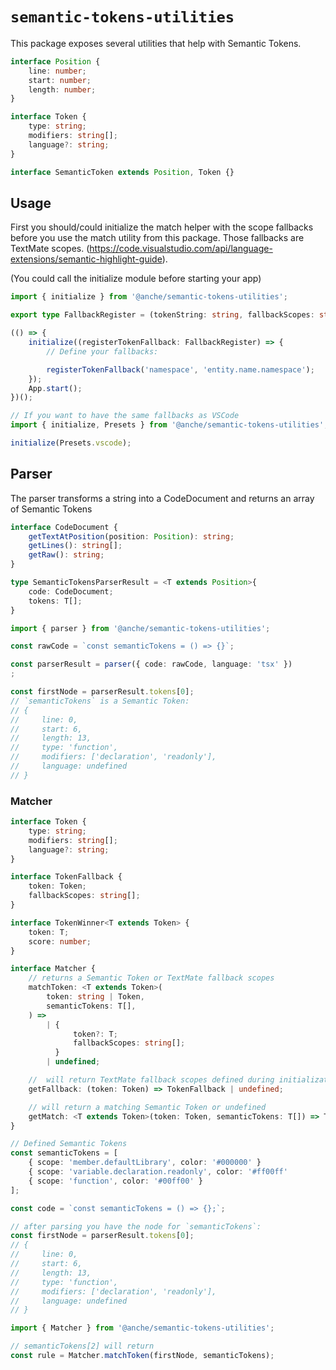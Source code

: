 # `semantic-tokens-utilities`

This package exposes several utilities that help with Semantic Tokens.

```typescript
interface Position {
    line: number;
    start: number;
    length: number;
}

interface Token {
    type: string;
    modifiers: string[];
    language?: string;
}

interface SemanticToken extends Position, Token {}
```

## Usage

First you should/could initialize the match helper with the scope fallbacks before you use the match utility from this package. Those fallbacks are TextMate scopes. (https://code.visualstudio.com/api/language-extensions/semantic-highlight-guide).

(You could call the initialize module before starting your app)

```typescript
import { initialize } from '@anche/semantic-tokens-utilities';

export type FallbackRegister = (tokenString: string, fallbackScopes: string[]) => void;

(() => {
    initialize((registerTokenFallback: FallbackRegister) => {
        // Define your fallbacks:

        registerTokenFallback('namespace', 'entity.name.namespace');
    });
    App.start();
})();
```

```typescript
// If you want to have the same fallbacks as VSCode
import { initialize, Presets } from '@anche/semantic-tokens-utilities';

initialize(Presets.vscode);
```

## Parser

The parser transforms a string into a CodeDocument and returns an array of Semantic Tokens

```typescript
interface CodeDocument {
    getTextAtPosition(position: Position): string;
    getLines(): string[];
    getRaw(): string;
}

type SemanticTokensParserResult = <T extends Position>{
    code: CodeDocument;
    tokens: T[];
}

import { parser } from '@anche/semantic-tokens-utilities';

const rawCode = `const semanticTokens = () => {}`;

const parserResult = parser({ code: rawCode, language: 'tsx' })
;

const firstNode = parserResult.tokens[0];
// `semanticTokens` is a Semantic Token:
// {
//     line: 0,
//     start: 6,
//     length: 13,
//     type: 'function',
//     modifiers: ['declaration', 'readonly'],
//     language: undefined
// }
```

### Matcher

```typescript
interface Token {
    type: string;
    modifiers: string[];
    language?: string;
}

interface TokenFallback {
    token: Token;
    fallbackScopes: string[];
}

interface TokenWinner<T extends Token> {
    token: T;
    score: number;
}

interface Matcher {
    // returns a Semantic Token or TextMate fallback scopes
    matchToken: <T extends Token>(
        token: string | Token,
        semanticTokens: T[],
    ) =>
        | {
              token?: T;
              fallbackScopes: string[];
          }
        | undefined;

    //  will return TextMate fallback scopes defined during initialization
    getFallback: (token: Token) => TokenFallback | undefined;

    // will return a matching Semantic Token or undefined
    getMatch: <T extends Token>(token: Token, semanticTokens: T[]) => TokenWinner<T> | undefined;
}

// Defined Semantic Tokens
const semanticTokens = [
    { scope: 'member.defaultLibrary', color: '#000000' }
    { scope: 'variable.declaration.readonly', color: '#ff00ff'
    { scope: 'function', color: '#00ff00' }
];

const code = `const semanticTokens = () => {};`;

// after parsing you have the node for `semanticTokens`:
const firstNode = parserResult.tokens[0];
// {
//     line: 0,
//     start: 6,
//     length: 13,
//     type: 'function',
//     modifiers: ['declaration', 'readonly'],
//     language: undefined
// }

import { Matcher } from '@anche/semantic-tokens-utilities';

// semanticTokens[2] will return
const rule = Matcher.matchToken(firstNode, semanticTokens);


```
